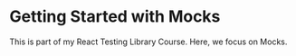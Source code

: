 # Getting Started with Mocks

This is part of my React Testing Library Course. Here, we focus on Mocks.

